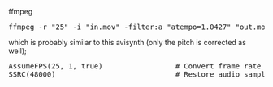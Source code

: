 ffmpeg

<pre>ffmpeg -r "25" -i "in.mov" -filter:a "atempo=1.0427" "out.mov"</pre>

which is probably similar to this avisynth (only the pitch is corrected as well);

<pre>AssumeFPS(25, 1, true)                 # Convert frame rate to PAL, also adjust audio.
SSRC(48000)                            # Restore audio sample rate to a standard rate.</pre>